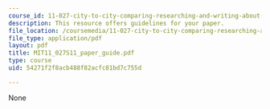 ```yaml
---
course_id: 11-027-city-to-city-comparing-researching-and-writing-about-cities-new-orleans-spring-2011
description: This resource offers guidelines for your paper.
file_location: /coursemedia/11-027-city-to-city-comparing-researching-and-writing-about-cities-new-orleans-spring-2011/54271f2f8acb488f82acfc81bd7c755d_MIT11_027S11_paper_guide.pdf
file_type: application/pdf
layout: pdf
title: MIT11_027S11_paper_guide.pdf
type: course
uid: 54271f2f8acb488f82acfc81bd7c755d

---
```

None
